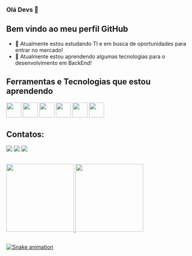 ### Olá Devs 👋

## Bem vindo ao meu perfil GitHub

- 🔭 Atualmente estou estudando TI e em busca de oportunidades para entrar no mercado!
- 🌱 Atualmente estou aprendendo algumas tecnologias para o desenvolvimento em BackEnd!

## Ferramentas e Tecnologias que estou aprendendo

<img loading="lazy" src="https://cdn.jsdelivr.net/gh/devicons/devicon/icons/git/git-original.svg" width="40" height="40"/>    <img loading="lazy" src="https://cdn.jsdelivr.net/gh/devicons/devicon/icons/javascript/javascript-original.svg" width="40" height="40"/>    <img loading="lazy" src="https://cdn.jsdelivr.net/gh/devicons/devicon/icons/html5/html5-original.svg" width="40" height="40" />    <img loading="lazy" src="https://cdn.jsdelivr.net/gh/devicons/devicon/icons/css3/css3-original.svg" width="40" height="40"/>    <img loading="lazy" src="https://cdn.jsdelivr.net/gh/devicons/devicon/icons/nodejs/nodejs-original.svg" width="40" height="40"/>    <img loading="lazy" src="https://cdn.jsdelivr.net/gh/devicons/devicon/icons/vscode/vscode-original-wordmark.svg" width="40" height="40"/>

## Contatos:

<div>
<a href = "ericsonld3@gmail.com"><img loading="lazy" src="https://img.shields.io/badge/Gmail-D14836?style=for-the-badge&logo=gmail&logoColor=white" target="_blank"></a>    <a href="https://www.linkedin.com/in/ericson-silva-967240129/" target="_blank"><img loading="lazy" src="https://img.shields.io/badge/-LinkedIn-%230077B5?style=for-the-badge&logo=linkedin&logoColor=white" target="_blank"></a>    <a href="https://www.instagram.com/ericsonld3/" target="_blank"><img loading="lazy" src="https://img.shields.io/badge/-Instagram-%23E4405F?style=for-the-badge&logo=instagram&logoColor=white" target="_blank"></a>
</div>

##
<div>
<a href="https://github.com/seu-usuário-aqui">
<img loading="lazy" height="180em" src="https://github-readme-stats.vercel.app/api/top-langs/?username=EricsonSS-dev&layout=compact&langs_count=7&theme=dracula"/>
<img loading="lazy" height="180em" src="https://github-readme-stats.vercel.app/api?username=EricsonSS-dev&show_icons=true&theme=dracula&include_all_commits=true&count_private=true"/>
</div>

##
![Snake animation](https://github.com/EricsonSS-dev/EricsonSS-dev/blob/output/github-contribution-grid-snake.svg)





          
          
          
          
